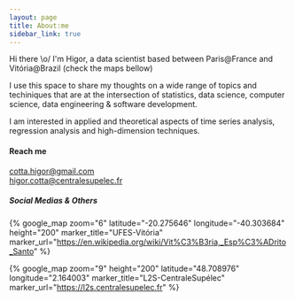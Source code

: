 ```yaml
---
layout: page
title: About:me
sidebar_link: true
---
```



  Hi there \o/ I'm Higor, a data scientist based between Paris@France and Vitória@Brazil (check the maps bellow)

I use this space to share my thoughts on a wide range of topics and techiniques that are at the intersection of statistics, data science, computer science, data engineering & software development.

I am interested in applied and theoretical aspects of time series analysis, regression analysis and high-dimension techniques.

#### Reach me
cotta.higor@gmail.com<br>
higor.cotta@centralesupelec.fr

##### Social Medias & Others

{% google_map
   zoom="6"
   latitude="-20.275646"
   longitude="-40.303684"
   height="200"
   marker_title="UFES-Vitória"
   marker_url="https://en.wikipedia.org/wiki/Vit%C3%B3ria,_Esp%C3%ADrito_Santo" %}

{% google_map
   zoom="9"
   height="200"
   latitude="48.708976"
   longitude="2.164003"
   marker_title="L2S-CentraleSupélec"
   marker_url="https://l2s.centralesupelec.fr" %}